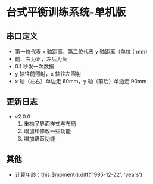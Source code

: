 <!--
 * @Author      : Mr.bin
 * @Date        : 2022-04-22 09:49:27
 * @LastEditTime: 2023-03-14 15:19:31
 * @Description : energy-n14-e13-standalone-table-balance-instrument
-->

# 台式平衡训练系统-单机版

## 串口定义

- 第一位代表 x 轴距离，第二位代表 y 轴距离（单位：mm）
- 前、右为正，左后为负
- 0.1 秒发一次数据
- y 轴往前照射，x 轴往左照射
- x 轴（左右）单边走 60mm，y 轴（前后）单边走 90mm

## 更新日志

- v2.0.0
  1. 重构了界面样式与布局
  2. 增加和修改一些功能
  3. 增加语音功能

## 其他

- 计算年龄：this.$moment().diff('1995-12-22', 'years')
